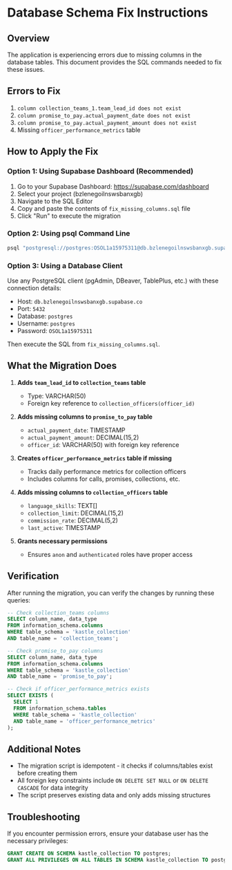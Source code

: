 # Database Schema Fix Instructions

## Overview
The application is experiencing errors due to missing columns in the database tables. This document provides the SQL commands needed to fix these issues.

## Errors to Fix
1. `column collection_teams_1.team_lead_id does not exist`
2. `column promise_to_pay.actual_payment_date does not exist`
3. `column promise_to_pay.actual_payment_amount does not exist`
4. Missing `officer_performance_metrics` table

## How to Apply the Fix

### Option 1: Using Supabase Dashboard (Recommended)

1. Go to your Supabase Dashboard: https://supabase.com/dashboard
2. Select your project (bzlenegoilnswsbanxgb)
3. Navigate to the SQL Editor
4. Copy and paste the contents of `fix_missing_columns.sql` file
5. Click "Run" to execute the migration

### Option 2: Using psql Command Line

```bash
psql "postgresql://postgres:OSOL1a15975311@db.bzlenegoilnswsbanxgb.supabase.co:5432/postgres" -f fix_missing_columns.sql
```

### Option 3: Using a Database Client

Use any PostgreSQL client (pgAdmin, DBeaver, TablePlus, etc.) with these connection details:
- Host: `db.bzlenegoilnswsbanxgb.supabase.co`
- Port: `5432`
- Database: `postgres`
- Username: `postgres`
- Password: `OSOL1a15975311`

Then execute the SQL from `fix_missing_columns.sql`.

## What the Migration Does

1. **Adds `team_lead_id` to `collection_teams` table**
   - Type: VARCHAR(50)
   - Foreign key reference to `collection_officers(officer_id)`

2. **Adds missing columns to `promise_to_pay` table**
   - `actual_payment_date`: TIMESTAMP
   - `actual_payment_amount`: DECIMAL(15,2)
   - `officer_id`: VARCHAR(50) with foreign key reference

3. **Creates `officer_performance_metrics` table if missing**
   - Tracks daily performance metrics for collection officers
   - Includes columns for calls, promises, collections, etc.

4. **Adds missing columns to `collection_officers` table**
   - `language_skills`: TEXT[]
   - `collection_limit`: DECIMAL(15,2)
   - `commission_rate`: DECIMAL(5,2)
   - `last_active`: TIMESTAMP

5. **Grants necessary permissions**
   - Ensures `anon` and `authenticated` roles have proper access

## Verification

After running the migration, you can verify the changes by running these queries:

```sql
-- Check collection_teams columns
SELECT column_name, data_type 
FROM information_schema.columns 
WHERE table_schema = 'kastle_collection' 
AND table_name = 'collection_teams';

-- Check promise_to_pay columns
SELECT column_name, data_type 
FROM information_schema.columns 
WHERE table_schema = 'kastle_collection' 
AND table_name = 'promise_to_pay';

-- Check if officer_performance_metrics exists
SELECT EXISTS (
  SELECT 1 
  FROM information_schema.tables 
  WHERE table_schema = 'kastle_collection' 
  AND table_name = 'officer_performance_metrics'
);
```

## Additional Notes

- The migration script is idempotent - it checks if columns/tables exist before creating them
- All foreign key constraints include `ON DELETE SET NULL` or `ON DELETE CASCADE` for data integrity
- The script preserves existing data and only adds missing structures

## Troubleshooting

If you encounter permission errors, ensure your database user has the necessary privileges:
```sql
GRANT CREATE ON SCHEMA kastle_collection TO postgres;
GRANT ALL PRIVILEGES ON ALL TABLES IN SCHEMA kastle_collection TO postgres;
```